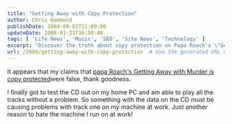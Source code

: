 ```yaml
---
title: "Getting Away with Copy Protection"
author: Chris Hammond
publishDate: 2004-09-02T21:00:00
updateDate: 2008-01-23T16:50:48
tags: [ 'Life News', 'Music', 'SEO', 'Site News', 'Technology' ]
excerpt: "Discover the truth about copy protection on Papa Roach's \"Getting Away with Murder\" CD! Find out why a CD may cause issues on certain devices and not others."
url: /2004/getting-away-with-copy-protection  # Use the generated URL with year
---
```


It appears that my claims that <A href="https://www.chrishammond.com/archive/2004/09/01/258">papa Roach's Getting Away with Murder is copy protected</A>were false, thank goodness.
 
I finally got to test the CD out on my home PC and am able to play all the tracks without a problem. So something with the data on the CD must be causing problems with track one on my machine at work. Just another reason to hate the machine I run on at work!



